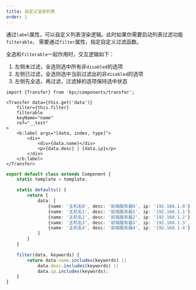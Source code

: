 ```yaml
---
title: 自定义渲染列表
order: 1
---
```


通过`label`属性，可以自定义列表渲染逻辑。此时如果你需要启动列表过滤功能`filterable`，
需要通过`filter`属性，指定自定义过滤函数。

全选和`filterable`一起作用时，交互逻辑如下：

1. 左侧未过滤，全选则选中所有非`disabled`的选项
2. 左侧已过滤，全选则选中当前过滤出的非`disabled`的选项
3. 左侧先全选，再过滤，过滤掉的选项保持选中状态


```vdt
import {Transfer} from 'kpc/components/transfer';

<Transfer data={this.get('data')} 
    filter={this.filter}
    filterable
    keyName="name"
    ref="__test"
>
    <b:label args="[data, index, type]">
        <div>
            <div>{data.name}</div>
            <p>{data.desc} | {data.ip}</p>
        </div>
    </b:label>
</Transfer>
```

```ts
export default class extends Component {
    static template = template;

    static defaults() {
        return {
            data: [
                {name: '主机名0', desc: '前端服务器0', ip: '192.168.1.0'},
                {name: '主机名1', desc: '前端服务器1', ip: '192.168.1.1'},
                {name: '主机名2', desc: '前端服务器2', ip: '192.168.1.2'},
                {name: '主机名3', desc: '前端服务器3', ip: '192.168.1.3', disabled: true},
                {name: '主机名4', desc: '前端服务器4', ip: '192.168.1.4'},
            ]
        }
    }

    filter(data, keywords) {
        return data.name.includes(keywords) || 
            data.desc.includes(keywords) ||
            data.ip.includes(keywords);
    }
}
```
